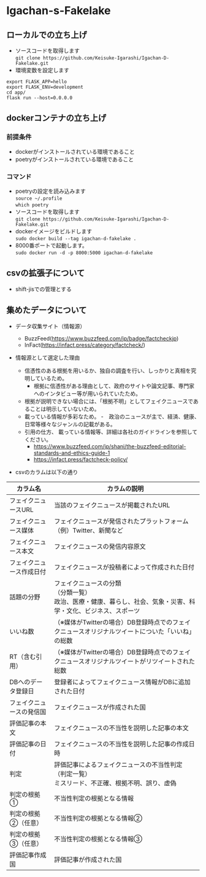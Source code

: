 # Igachan-s-Fakelake
## ローカルでの立ち上げ
- ソースコードを取得します  
`git clone https://github.com/Keisuke-Igarashi/Igachan-D-Fakelake.git`  
- 環境変数を設定します
```
export FLASK_APP=hello
export FLASK_ENV=development
cd app/
flask run --host=0.0.0.0
```

## dockerコンテナの立ち上げ  
### 前提条件
- dockerがインストールされている環境であること
- poetryがインストールされている環境であること

### コマンド
- poetryの設定を読み込みます  
`source ~/.profile`  
`which poetry`  
- ソースコードを取得します  
`git clone https://github.com/Keisuke-Igarashi/Igachan-D-Fakelake.git`  
- dockerイメージをビルドします  
`sudo docker build --tag igachan-d-fakelake .`  
- 8000番ポートで起動します。  
`sudo docker run -d -p 8000:5000 igachan-d-fakelake `  

## csvの拡張子について
- shift-jisでの管理とする

## 集めたデータについて
- データ収集サイト（情報源）
  - BuzzFeed(https://www.buzzfeed.com/jp/badge/factcheckjp)
  - InFact(https://infact.press/category/factcheck/)

- 情報源として選定した理由
  - 信憑性のある根拠を用いるか、独自の調査を行い、しっかりと真相を究明しているため。
    - 根拠に信憑性がある理由として、政府のサイトや論文記事、専門家へのインタビュー等が用いられていたため。
  - 根拠が説明できない場合には、「根拠不明」としてフェイクニュースであることは明示していないため。
  - 載っている情報が多彩なため。
    -　政治のニュースが主で、経済、健康、日常等様々なジャンルの記載がある。
  - 引用の仕方、 載っている情報等、詳細は各社のガイドラインを参照してください。
    - https://www.buzzfeed.com/jp/shani/the-buzzfeed-editorial-standards-and-ethics-guide-1
    - https://infact.press/factcheck-policy/
- csvのカラムは以下の通り

| カラム名                 | カラムの説明                                                                                                         | 
| ------------------------ | -------------------------------------------------------------------------------------------------------------------- | 
| フェイクニュースURL      | 当該のフェイクニュースが掲載されたURL                                                                                | 
| フェイクニュース媒体     | フェイクニュースが発信されたプラットフォーム<br>（例）Twitter、新聞など                                              | 
| フェイクニュース本文     | フェイクニュースの発信内容原文                                                                                       | 
| フェイクニュース作成日付 | フェイクニュースが投稿者によって作成された日付                                                                       | 
| 話題の分野               | フェイクニュースの分類<br>（分類一覧）<br>政治、医療・健康、暮らし、社会、気象・災害、科学・文化、ビジネス、スポーツ | 
| いいね数                 | （※媒体がTwitterの場合）DB登録時点でのフェイクニュースオリジナルツイートについた「いいね」の総数                    | 
| RT（含む引用）           | （※媒体がTwitterの場合）DB登録時点でのフェイクニュースオリジナルツイートがリツイートされた総数                      | 
| DBへのデータ登録日       | 登録者によってフェイクニュース情報がDBに追加された日付                                                               | 
| フェイクニュースの発信国 | フェイクニュースが作成された国                                                                                       | 
| 評価記事の本文           | フェイクニュースの不当性を説明した記事の本文                                                                         | 
| 評価記事の日付           | フェイクニュースの不当性を説明した記事の作成日時                                                                     | 
| 判定                     | 評価記事によるフェイクニュースの不当性判定<br>（判定一覧）<br>ミスリード、不正確、根拠不明、誤り、虚偽               | 
| 判定の根拠①             | 不当性判定の根拠となる情報                                                                                           | 
| 判定の根拠②（任意）     | 不当性判定の根拠となる情報②                                                                                         | 
| 判定の根拠③（任意）     | 不当性判定の根拠となる情報③                                                                                         | 
| 評価記事作成国           | 評価記事が作成された国                                                                                               | 
